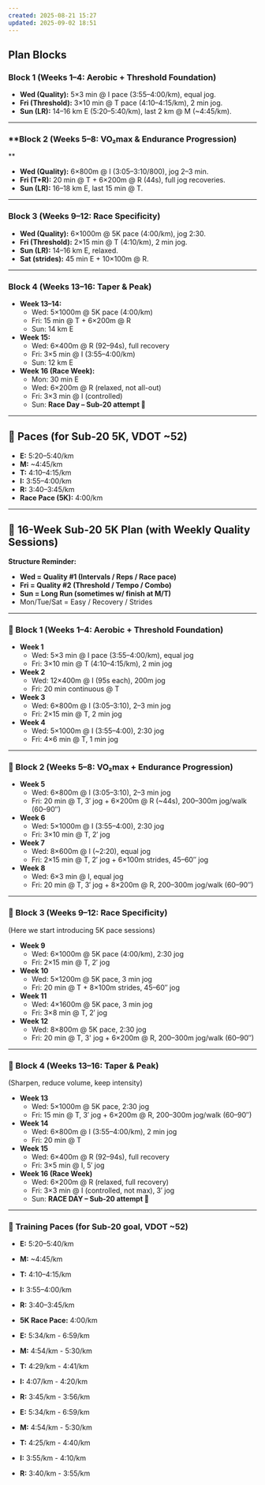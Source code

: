 ```yaml
---
created: 2025-08-21 15:27
updated: 2025-09-02 18:51
---
```

## Plan Blocks

### **Block 1 (Weeks 1–4: Aerobic + Threshold Foundation)**

- **Wed (Quality):** 5×3 min @ I pace (3:55–4:00/km), equal jog.
- **Fri (Threshold):** 3×10 min @ T pace (4:10–4:15/km), 2 min jog.
- **Sun (LR):** 14–16 km E (5:20–5:40/km), last 2 km @ M (~4:45/km).

---

### **Block 2 (Weeks 5–8: VO₂max & Endurance Progression)
**
- **Wed (Quality):** 6×800m @ I (3:05–3:10/800), jog 2–3 min.
- **Fri (T+R):** 20 min @ T + 6×200m @ R (44s), full jog recoveries.
- **Sun (LR):** 16–18 km E, last 15 min @ T.

---

### **Block 3 (Weeks 9–12: Race Specificity)**

- **Wed (Quality):** 6×1000m @ 5K pace (4:00/km), jog 2:30.
- **Fri (Threshold):** 2×15 min @ T (4:10/km), 2 min jog.
- **Sun (LR):** 14–16 km E, relaxed.
- **Sat (strides):** 45 min E + 10×100m @ R.

---

### **Block 4 (Weeks 13–16: Taper & Peak)**

- **Week 13–14:**
    - Wed: 5×1000m @ 5K pace (4:00/km)
    - Fri: 15 min @ T + 6×200m @ R
    - Sun: 14 km E
- **Week 15:**
    - Wed: 6×400m @ R (92–94s), full recovery
    - Fri: 3×5 min @ I (3:55–4:00/km)
    - Sun: 12 km E
- **Week 16 (Race Week):**
    - Mon: 30 min E
    - Wed: 6×200m @ R (relaxed, not all-out)
    - Fri: 3×3 min @ I (controlled)
    - Sun: **Race Day – Sub-20 attempt 🚀**

---

## 🎯 Paces (for Sub-20 5K, VDOT ~52)

- **E:** 5:20–5:40/km
- **M:** ~4:45/km
- **T:** 4:10–4:15/km
- **I:** 3:55–4:00/km
- **R:** 3:40–3:45/km
- **Race Pace (5K):** 4:00/km

---

## 📅 16-Week Sub-20 5K Plan (with Weekly Quality Sessions)

**Structure Reminder:**

- **Wed = Quality #1 (Intervals / Reps / Race pace)**
- **Fri = Quality #2 (Threshold / Tempo / Combo)**
- **Sun = Long Run (sometimes w/ finish at M/T)**
- Mon/Tue/Sat = Easy / Recovery / Strides
    

---

### 🔹 Block 1 (Weeks 1–4: Aerobic + Threshold Foundation)

- **Week 1**
    - Wed: 5×3 min @ I pace (3:55–4:00/km), equal jog
    - Fri: 3×10 min @ T (4:10–4:15/km), 2 min jog
- **Week 2**
    - Wed: 12×400m @ I (95s each), 200m jog
    - Fri: 20 min continuous @ T
- **Week 3**
    - Wed: 6×800m @ I (3:05–3:10), 2–3 min jog
    - Fri: 2×15 min @ T, 2 min jog
- **Week 4**
    - Wed: 5×1000m @ I (3:55–4:00), 2:30 jog
    - Fri: 4×6 min @ T, 1 min jog

---

### 🔹 Block 2 (Weeks 5–8: VO₂max + Endurance Progression)

- **Week 5**
    - Wed: 6×800m @ I (3:05–3:10), 2–3 min jog
    - Fri: 20 min @ T, 3′ jog + 6×200m @ R (~44s), 200–300m jog/walk (60–90″)
- **Week 6**
    - Wed: 5×1000m @ I (3:55–4:00), 2:30 jog
    - Fri: 3×10 min @ T, 2′ jog
- **Week 7**
    - Wed: 8×600m @ I (~2:20), equal jog
    - Fri: 2×15 min @ T, 2′ jog + 6×100m strides, 45–60″ jog
- **Week 8**
    - Wed: 6×3 min @ I, equal jog
    - Fri: 20 min @ T, 3′ jog + 8×200m @ R, 200–300m jog/walk (60–90″)

---

### 🔹 Block 3 (Weeks 9–12: Race Specificity)
(Here we start introducing 5K pace sessions)

- **Week 9**
    - Wed: 6×1000m @ 5K pace (4:00/km), 2:30 jog
    - Fri: 2×15 min @ T, 2′ jog
- **Week 10**
    - Wed: 5×1200m @ 5K pace, 3 min jog
    - Fri: 20 min @ T + 8×100m strides, 45–60″ jog
- **Week 11**
    - Wed: 4×1600m @ 5K pace, 3 min jog
    - Fri: 3×8 min @ T, 2′ jog
- **Week 12**
    - Wed: 8×800m @ 5K pace, 2:30 jog
    - Fri: 20 min @ T, 3' jog + 6×200m @ R, 200–300m jog/walk (60–90″)

---

### 🔹 Block 4 (Weeks 13–16: Taper & Peak)
(Sharpen, reduce volume, keep intensity)

- **Week 13**
    - Wed: 5×1000m @ 5K pace, 2:30 jog
    - Fri: 15 min @ T, 3′ jog + 6×200m @ R, 200–300m jog/walk (60–90″)
- **Week 14**
    - Wed: 6×800m @ I (3:55–4:00/km), 2 min jog
    - Fri: 20 min @ T
- **Week 15**
    - Wed: 6×400m @ R (92–94s), full recovery
    - Fri: 3×5 min @ I, 5′ jog
- **Week 16 (Race Week)**
    - Wed: 6×200m @ R (relaxed, full recovery)
    - Fri: 3×3 min @ I (controlled, not max), 3′ jog
    - Sun: **RACE DAY – Sub-20 attempt 🚀**

---

### 🎯 Training Paces (for Sub-20 goal, VDOT ~52)

- **E:** 5:20–5:40/km
- **M:** ~4:45/km
- **T:** 4:10–4:15/km
- **I:** 3:55–4:00/km
- **R:** 3:40–3:45/km
- **5K Race Pace:** 4:00/km


- **E:** 5:34/km - 6:59/km
- **M:** 4:54/km - 5:30/km
- **T:** 4:29/km - 4:41/km
- **I:** 4:07/km - 4:20/km
- **R:** 3:45/km - 3:56/km


- **E:** 5:34/km - 6:59/km
- **M:** 4:54/km - 5:30/km
- **T:** 4:25/km - 4:40/km
- **I:** 3:55/km - 4:10/km
- **R:** 3:40/km - 3:55/km